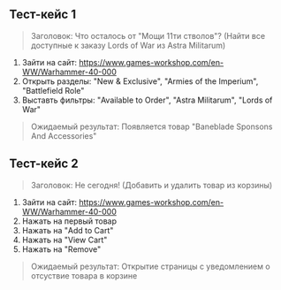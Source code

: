 ## Тест-кейс 1
> Заголовок: Что осталось от "Мощи 11ти стволов"? (Найти все доступные к заказу Lords of War из Astra Militarum)
1. Зайти на сайт: https://www.games-workshop.com/en-WW/Warhammer-40-000
2. Открыть разделы: "New & Exclusive", "Armies of the Imperium", "Battlefield Role"
3. Выставть фильтры: "Available to Order", "Astra Militarum", "Lords of War"
> Ожидаемый результат: Появляется товар "Baneblade Sponsons And Accessories"

## Тест-кейс 2
> Заголовок: Не сегодня! (Добавить и удалить товар из корзины)
1. Зайти на сайт: https://www.games-workshop.com/en-WW/Warhammer-40-000
2. Нажать на первый товар
3. Нажать на "Add to Cart"
4. Нажать на "View Cart"
5. Нажать на "Remove"
> Ожидаемый результат: Открытие страницы с уведомлением о отсуствие товара в корзине
